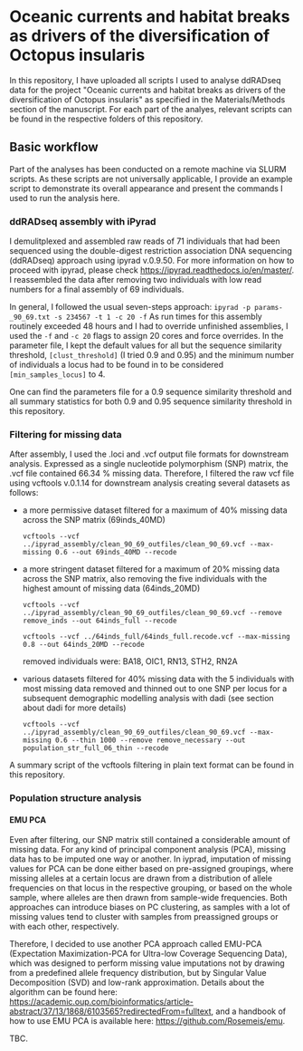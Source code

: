 # Oceanic currents and habitat breaks as drivers of the diversification of Octopus insularis

In this repository, I have uploaded all scripts I used to analyse ddRADseq data for the project "Oceanic currents and habitat breaks as drivers of the diversification of Octopus insularis" as specified in the Materials/Methods section of the manuscript. For each part of the analyes, relevant scripts can be found in the respective folders of this repository.

## Basic workflow

Part of the analyses has been conducted on a remote machine via SLURM scripts. As these scripts are not universally applicable, I provide an example script to demonstrate its overall appearance and present the commands I used to run the analysis here.


### ddRADseq assembly with iPyrad

I demulitplexed and assembled raw reads of 71 individuals that had been sequenced using the double-digest restriction association DNA sequencing (ddRADseq) approach using ipyrad v.0.9.50. For more information on how to proceed with ipyrad, please check https://ipyrad.readthedocs.io/en/master/. I reassembled the data after removing two individuals with low read numbers for a final assembly of 69 individuals.

In general, I followed the usual seven-steps approach: `ipyrad -p params-_90_69.txt -s 234567 -t 1 -c 20 -f`
As run times for this assembly routinely exceeded 48 hours and I had to override unfinished assemblies, I used the `-f` and `-c 20` flags to assign 20 cores and force overrides. In the parameter file, I kept the default values for all but the sequence similarity threshold, `[clust_threshold]` (I tried 0.9 and 0.95) and the minimum number of individuals a locus had to be found in to be considered `[min_samples_locus]` to 4.

One can find the parameters file for a 0.9 sequence similarity threshold and all summary statistics for both 0.9 and 0.95 sequence similarity threshold in this repository.

### Filtering for missing data

After assembly, I used the .loci and .vcf output file formats for downstream analysis. Expressed as a single nucleotide polymorphism (SNP) matrix, the .vcf file contained 66.34 % missing data. Therefore, I filtered the raw vcf file using vcftools v.0.1.14 for downstream analysis creating several datasets as follows:
- a more permissive dataset filtered for a maximum of 40% missing data across the SNP matrix (69inds_40MD) 

    `vcftools --vcf ../ipyrad_assembly/clean_90_69_outfiles/clean_90_69.vcf --max-missing 0.6 --out 69inds_40MD --recode`
 
- a more stringent dataset filtered for a maximum of 20% missing data across the SNP matrix, also removing the five individuals with the highest amount of missing data (64inds_20MD)

    `vcftools --vcf ../ipyrad_assembly/clean_90_69_outfiles/clean_90_69.vcf --remove remove_inds --out 64inds_full --recode`
    
    `vcftools --vcf ../64inds_full/64inds_full.recode.vcf --max-missing 0.8 --out 64inds_20MD --recode`
    
    removed individuals were: BA18, OIC1, RN13, STH2, RN2A
    
 - various datasets filtered for 40% missing data with the 5 individuals with most missing data removed and thinned out to one SNP per locus for a subsequent demographic modelling analysis with dadi (see section about dadi for more details)

    `vcftools --vcf ../ipyrad_assembly/clean_90_69_outfiles/clean_90_69.vcf --max-missing 0.6 --thin 1000 --remove remove_necessary --out population_str_full_06_thin --recode`

A summary script of the vcftools filtering in plain text format can be found in this repository.

### Population structure analysis

#### EMU PCA

Even after filtering, our SNP matrix still contained a considerable amount of missing data. For any kind of principal component analysis (PCA), missing data has to be imputed one way or another. In iyprad, imputation of missing values for PCA can be done either based on pre-assigned groupings, where missing alleles at a certain locus are drawn from a distribution of allele frequencies on that locus in the respective grouping, or based on the whole sample, where alleles are then drawn from sample-wide frequencies. Both approaches can introduce biases on PC clustering, as samples with a lot of missing values tend to cluster with samples from preassigned groups or with each other, respectively.

Therefore, I decided to use another PCA approach called EMU-PCA (Expectation Maximization-PCA for Ultra-low Coverage Sequencing Data), which was designed to perform missing value imputations not by drawing from a predefined allele frequency distribution, but by Singular Value Decomposition (SVD) and low-rank approximation. Details about the algorithm can be found here: https://academic.oup.com/bioinformatics/article-abstract/37/13/1868/6103565?redirectedFrom=fulltext, and a handbook of how to use EMU PCA is available here: https://github.com/Rosemeis/emu.

TBC.


 

